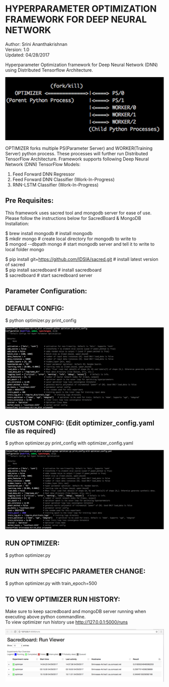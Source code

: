 
HYPERPARAMETER OPTIMIZATION FRAMEWORK FOR DEEP NEURAL NETWORK   
================================================================  

Author: Srini Ananthakrishnan  
Version: 1.0  
Updated: 04/28/2017  
  
Hyperparameter Optimization framework for Deep Neural Network (DNN) using Distributed Tensorflow Architecture. 

  <img src="images/opt_arch.png" height="200"/> 
  
OPTIMIZER forks multiple PS(Parameter Server) and WORKER(Training Server) python process. These processes will further run   Distributed TensorFlow Architecture. Framework supports following Deep Neural Network (DNN) TensorFlow Models:  
1) Feed Forward DNN Regressor  
2) Feed Forward DNN Classifier (Work-In-Progress)  
3) RNN-LSTM Classifier (Work-In-Progress)  
  
Pre Requisites:  
--------------
This framework uses sacred tool and mongodb server for ease of use. 
Please follow the instructions below for SacredBoard & MongoDB Installation:  
  
$ brew install mongodb # install mongodb  
$ mkdir mongo # create local directory for mongodb to write to  
$ mongod --dbpath mongo # start mongodb server and tell it to write to local folder mongo  
  
$ pip install git+https://github.com/IDSIA/sacred.git # install latest version of sacred  
$ pip install sacredboard # install sacredboard  
$ sacredboard # start sacredboard server  
  
Parameter Configuration:  
------------------------  
  
DEFAULT CONFIG:  
--------------  
  $ python optimizer.py print_config  
  
  <img src="images/opt_print_config.png">

  
CUSTOM CONFIG: (Edit optimizer_config.yaml file as required)  
-------------  
  $ python optimizer.py print_config with optimizer_config.yaml  
    
   <img src="images/opt_print_custom.png">
  
  
RUN OPTIMIZER:  
--------------  
  $ python optimizer.py  
  
    
RUN WITH SPECIFIC PARAMETER CHANGE:  
----------------------------------  
  $ python optimizer.py with train_epoch=500  
  
  
TO VIEW OPTIMIZER RUN HISTORY:  
-----------------------------  
  Make sure to keep sacredboard and mongoDB server running when executing above python commandline.  
  To view optimizer run history use http://127.0.0.1:5000/runs  
  
  <img src="images/SacredBoardViewer.png">
  

  
